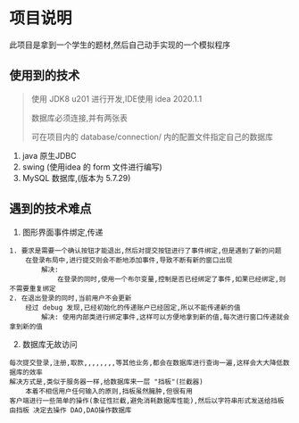 # 项目说明
此项目是拿到一个学生的题材,然后自己动手实现的一个模拟程序

## 使用到的技术

>   使用 JDK8 u201 进行开发,IDE使用 idea 2020.1.1
>
>   数据库必须连接,并有两张表
>
>   可在项目内的 database/connection/ 内的配置文件指定自己的数据库

1. java 原生JDBC
2. swing (使用idea 的 form 文件进行编写)
4. MySQL 数据库,(版本为 5.7.29)

## 遇到的技术难点

1. 图形界面事件绑定,传递
```text
1. 要求是需要一个确认按钮才能退出,然后对提交按钮进行了事件绑定,但是遇到了新的问题
    在登录布局中,进行提交则会不断地添加事件,导致不断有新的窗口出现
        解决:
            在登录的同时,使用一个布尔变量,控制是否已经绑定了事件,如果已经绑定,则不需要重复绑定
2. 在退出登录的同时,当前用户不会更新
    经过 debug 发现,已经初始化的传递账户已经固定,所以不能传递新的值
        解决: 使用内部类进行绑定事件,这样可以方便地拿到新的值,每次进行窗口传递就会拿到新的值
```
2. 数据库无故访问
```text
每次提交登录,注册,取款,,,,,,,,等其他业务,都会在数据库进行查询一遍,这样会大大降低数据库的效率
解决方式是,类似于服务器一样,给数据库来一层 "挡板"(拦截器)
    本着不相信用户任何输入的原则,挡板虽然臃肿,但很有用
客户端进行一些简单的操作(象征性拦截,避免消耗数据库性能),然后以字符串形式发送给挡板
由挡板 决定去操作 DAO,DAO操作数据库
```